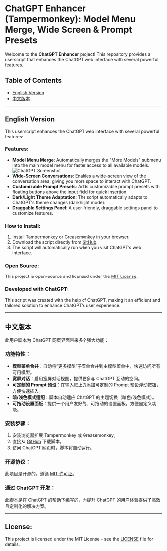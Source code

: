 # ChatGPT Enhancer (Tampermonkey): Model Menu Merge, Wide Screen & Prompt Presets

Welcome to the **ChatGPT Enhancer** project! This repository provides a userscript that enhances the ChatGPT web interface with several powerful features.

## Table of Contents
- [English Version](#english-version)
- [中文版本](#chinese-version)

---

## <a name="english-version"></a> English Version

This userscript enhances the ChatGPT web interface with several powerful features:

### Features:
- **Model Menu Merge**: Automatically merges the "More Models" submenu into the main model menu for faster access to all available models.
  ![ChatGPT Screenshot](https://github.com/konhz/chatgpt-enhancer/images/CustomizablePromptPresets.png)
- **Wide-Screen Conversations**: Enables a wide-screen view of the conversation area, giving you more space to interact with ChatGPT.
- **Customizable Prompt Presets**: Adds customizable prompt presets with floating buttons above the input field for quick insertion.
- **Dark/Light Theme Adaptation**: The script automatically adapts to ChatGPT's theme changes (dark/light mode).
- **Draggable Settings Panel**: A user-friendly, draggable settings panel to customize features.

### How to Install:
1. Install Tampermonkey or Greasemonkey in your browser.
2. Download the script directly from [GitHub](https://github.com/konhz/chatgpt-enhancer).
3. The script will automatically run when you visit ChatGPT’s web interface.

### Open Source:
This project is open-source and licensed under the [MIT License](https://opensource.org/licenses/MIT).

### Developed with ChatGPT:
This script was created with the help of ChatGPT, making it an efficient and tailored solution to enhance ChatGPT’s user experience.

---

## <a name="chinese-version"></a> 中文版本

此用户脚本为 ChatGPT 网页界面带来多个强大功能：

### 功能特性：
- **模型菜单合并**：自动将“更多模型”子菜单合并到主模型菜单中，快速访问所有可用模型。
- **宽屏对话**：启用宽屏对话视图，提供更多与 ChatGPT 互动的空间。
- **可定制的 Prompt 预设**：在输入框上方添加可定制的 Prompt 预设浮动按钮，方便快速插入。
- **暗/浅色模式适配**：脚本自动适应 ChatGPT 的主题切换（暗色/浅色模式）。
- **可拖动设置面板**：提供一个用户友好的、可拖动的设置面板，方便自定义功能。

### 安装步骤：
1. 安装浏览器扩展 Tampermonkey 或 Greasemonkey。
2. 直接从 [GitHub](https://github.com/konhz/chatgpt-enhancer) 下载脚本。
3. 访问 ChatGPT 网页时，脚本将自动运行。

### 开源协议：
此项目是开源的，遵循 [MIT 许可证](https://opensource.org/licenses/MIT)。

### 通过 ChatGPT 开发：
此脚本是在 ChatGPT 的帮助下编写的，为提升 ChatGPT 的用户体验提供了高效且定制化的解决方案。

---

## License:
This project is licensed under the MIT License - see the [LICENSE](LICENSE) file for details.
